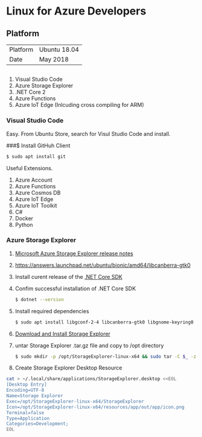 # Linux for Azure Developers

## Platform

|||
|----|---|
|Platform| Ubuntu 18.04|
|Date|May 2018|

##

1. Visual Studio Code 
2. Azure Storage Explorer
3. .NET Core 2
4. Azure Functions
5. Azure IoT Edge (Inlcuding cross compiling for ARM)


### Visual Studio Code

Easy. From Ubuntu Store, search for Visul Studio Code and install.

###$ Install GitHuh Client

```bash
$ sudo apt install git
```



Useful Extensions.

1. Azure Account
1. Azure Functions
1. Azure Cosmos DB
2. Azure IoT Edge
3. Azure IoT Toolkit
4. C#
5. Docker
6. Python


### Azure Storage Explorer

1. [Microsoft Azure Storage Explorer release notes](https://docs.microsoft.com/en-us/azure/vs-azure-tools-storage-explorer-relnotes)
2. https://answers.launchpad.net/ubuntu/bionic/amd64/libcanberra-gtk0

1. Install curent release of the [.NET Core SDK](https://www.microsoft.com/net/download/linux-package-manager/ubuntu18-04/sdk-current)
2. Confim successful installation of .NET Core SDK
    ```bash
    $ dotnet --version
    ```
3. Install required dependencies
    ```bash
    $ sudo apt install libgconf-2-4 libcanberra-gtk0 libgnome-keyring0
    ```

4. [Download and Install Storage Explorer](https://www.microsoft.com/net/download/linux-package-manager/ubuntu18-04/sdk-current)

5. untar Storage Explorer .tar.gz file and copy to /opt directory

    ```bash
    $ sudo mkdir -p /opt/StorageExplorer-linux-x64 && sudo tar -C $_ -zxvf StorageExplorer-linux-x64.tar.gz
    ```

6. Create Storage Explorer Desktop Resource 

```bash
cat > ~/.local/share/applications/StorageExplorer.desktop <<EOL
[Desktop Entry]
Encoding=UTF-8
Name=Storage Explorer
Exec=/opt/StorageExplorer-linux-x64/StorageExplorer
Icon=/opt/StorageExplorer-linux-x64/resources/app/out/app/icon.png
Terminal=false
Type=Application
Categories=Development;
EOL
```